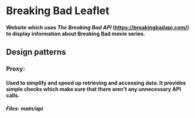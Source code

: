 # Breaking Bad Leaflet

#### Website which uses _The Breaking Bad API_ (https://breakingbadapi.com/) to display information about Breaking Bad movie series.

## Design patterns

### Proxy:

#### Used to simplify and speed up retrieving and accessing data. It provides simple checks which make sure that there aren't any unnecessary API calls.

##### Files: main/api
